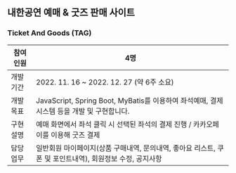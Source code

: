 ## 내한공연 예매 & 굿즈 판매 사이트
### Ticket And Goods (TAG)


| 참여 인원 | 4명 |
| ------ | ------ |
| 개발 기간 | 2022. 11. 16 ~ 2022. 12. 27 (약 6주 소요) |
| 개발 목표 | JavaScript, Spring Boot, MyBatis를 이용하여 좌석예매, 결제시스템 등을 개발 및 구현합니다. |
| 구현 설명 | 예매 화면에서 좌석 클릭 시 선택된 좌석의 결제 진행 / 카카오페이를 이용해 굿즈 결제 |
| 담당 업무 | 일반회원 마이페이지(상품 구매내역, 문의내역, 좋아요 리스트, 쿠폰 및 포인트내역), 회원정보 수정, 공지사항 |
